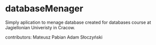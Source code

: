 # databaseMenager
Simply aplication to menage database created for databases course at Jagiellonian Univeristy in Cracow.

contributors:
Mateusz Pabian
Adam Słoczyński
